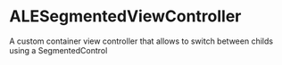 ALESegmentedViewController
==========================

A custom container view controller that allows to switch between childs using a SegmentedControl
